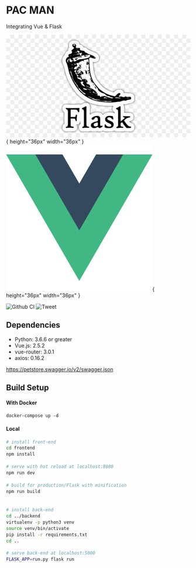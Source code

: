 
<div class="text-center">
  <h1>PAC MAN</h1>
  <p>Integrating Vue & Flask</p>
</div>

![Flask](https://github.com/teaglebuilt/PacMan/blob/master/static/flask.jpg){ height="36px" width="36px" }
![Vue](https://github.com/teaglebuilt/PacMan/blob/master/static/vue.png){ height="36px" width="36px" }

![Github CI](https://github.com/teaglebuilt/PacMan/workflows/Docker%20Test/badge.svg)
![Tweet](https://img.shields.io/twitter/url?url=https%3A%2F%2Fgithub.com%2Fteaglebuilt%2FPacMan%2F)


## Dependencies

* Python: 3.6.6 or greater
* Vue.js: 2.5.2
* vue-router: 3.0.1
* axios: 0.16.2


https://petstore.swagger.io/v2/swagger.json

## Build Setup

####  With Docker

```
docker-compose up -d

```

####  Local


``` bash
# install front-end
cd frontend
npm install

# serve with hot reload at localhost:8080
npm run dev

# build for production/Flask with minification
npm run build


# install back-end
cd ../backend
virtualenv -p python3 venv
source venv/bin/activate
pip install -r requirements.txt
cd ..

# serve back-end at localhost:5000
FLASK_APP=run.py flask run
```
